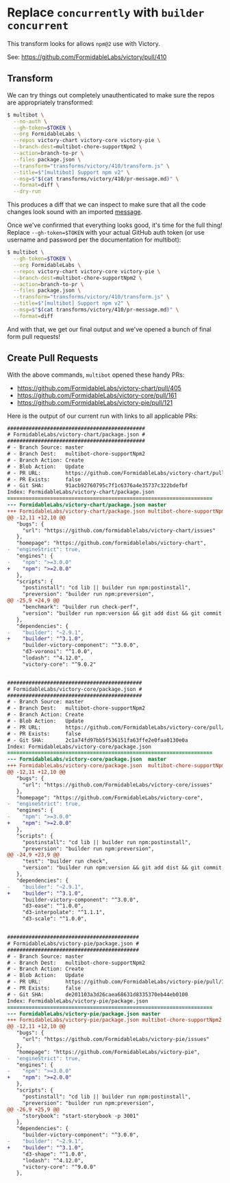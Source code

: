 Replace `concurrently` with `builder concurrent`
================================================

This transform looks for allows `npm@2` use with Victory.

See: https://github.com/FormidableLabs/victory/pull/410

## Transform

We can try things out completely unauthenticated to make sure the repos are
appropriately transformed:

```sh
$ multibot \
  --no-auth \
  --gh-token=$TOKEN \
  --org FormidableLabs \
  --repos victory-chart victory-core victory-pie \
  --branch-dest=multibot-chore-supportNpm2 \
  --action=branch-to-pr \
  --files package.json \
  --transform="transforms/victory/410/transform.js" \
  --title=$"[multibot] Support npm v2" \
  --msg=$"$(cat transforms/victory/410/pr-message.md)" \
  --format=diff \
  --dry-run
```

This produces a diff that we can inspect to make sure that all the code changes
look sound with an imported [message](./pr-message.md).

Once we've confirmed that everything looks good, it's time for the full thing!
Replace `--gh-token=$TOKEN` with your actual GitHub auth token (or use username
and password per the documentation for multibot):

```sh
$ multibot \
  --gh-token=$TOKEN \
  --org FormidableLabs \
  --repos victory-chart victory-core victory-pie \
  --branch-dest=multibot-chore-supportNpm2 \
  --action=branch-to-pr \
  --files package.json \
  --transform="transforms/victory/410/transform.js" \
  --title=$"[multibot] Support npm v2" \
  --msg=$"$(cat transforms/victory/410/pr-message.md)" \
  --format=diff
```

And with that, we get our final output and we've opened a bunch of final form
pull requests!

## Create Pull Requests

With the above commands, `multibot` opened these handy PRs:

* https://github.com/FormidableLabs/victory-chart/pull/405
* https://github.com/FormidableLabs/victory-core/pull/161
* https://github.com/FormidableLabs/victory-pie/pull/121

Here is the output of our current run with links to all applicable PRs:

```diff
#############################################
# FormidableLabs/victory-chart/package.json #
#############################################
# - Branch Source: master
# - Branch Dest:   multibot-chore-supportNpm2
# - Branch Action: Create
# - Blob Action:   Update
# - PR URL:        https://github.com/FormidableLabs/victory-chart/pull/405
# - PR Exists:     false
# - Git SHA:       91acb92760795c7f1c6376a4e35737c322bdefbf
Index: FormidableLabs/victory-chart/package.json
===================================================================
--- FormidableLabs/victory-chart/package.json master
+++ FormidableLabs/victory-chart/package.json multibot-chore-supportNpm2
@@ -12,11 +12,10 @@
   "bugs": {
     "url": "https://github.com/formidablelabs/victory-chart/issues"
   },
   "homepage": "https://github.com/formidablelabs/victory-chart",
-  "engineStrict": true,
   "engines": {
-    "npm": ">=3.0.0"
+    "npm": ">=2.0.0"
   },
   "scripts": {
     "postinstall": "cd lib || builder run npm:postinstall",
     "preversion": "builder run npm:preversion",
@@ -25,9 +24,9 @@
     "benchmark": "builder run check-perf",
     "version": "builder run npm:version && git add dist && git commit -m \"Commit 'dist/' for publishing\""
   },
   "dependencies": {
-    "builder": "~2.9.1",
+    "builder": "^3.1.0",
     "builder-victory-component": "^3.0.0",
     "d3-voronoi": "^1.0.0",
     "lodash": "^4.12.0",
     "victory-core": "^9.0.2"


############################################
# FormidableLabs/victory-core/package.json #
############################################
# - Branch Source: master
# - Branch Dest:   multibot-chore-supportNpm2
# - Branch Action: Create
# - Blob Action:   Update
# - PR URL:        https://github.com/FormidableLabs/victory-core/pull/161
# - PR Exists:     false
# - Git SHA:       2c1a74fd97bb5f536151fa63ffe2e0faa0130e0a
Index: FormidableLabs/victory-core/package.json
===================================================================
--- FormidableLabs/victory-core/package.json  master
+++ FormidableLabs/victory-core/package.json  multibot-chore-supportNpm2
@@ -12,11 +12,10 @@
   "bugs": {
     "url": "https://github.com/FormidableLabs/victory-core/issues"
   },
   "homepage": "https://github.com/FormidableLabs/victory-core",
-  "engineStrict": true,
   "engines": {
-    "npm": ">=3.0.0"
+    "npm": ">=2.0.0"
   },
   "scripts": {
     "postinstall": "cd lib || builder run npm:postinstall",
     "preversion": "builder run npm:preversion",
@@ -24,9 +23,9 @@
     "test": "builder run check",
     "version": "builder run npm:version && git add dist && git commit -m \"Commit 'dist/' for publishing\""
   },
   "dependencies": {
-    "builder": "~2.9.1",
+    "builder": "^3.1.0",
     "builder-victory-component": "^3.0.0",
     "d3-ease": "^1.0.0",
     "d3-interpolate": "^1.1.1",
     "d3-scale": "^1.0.0",


###########################################
# FormidableLabs/victory-pie/package.json #
###########################################
# - Branch Source: master
# - Branch Dest:   multibot-chore-supportNpm2
# - Branch Action: Create
# - Blob Action:   Update
# - PR URL:        https://github.com/FormidableLabs/victory-pie/pull/121
# - PR Exists:     false
# - Git SHA:       de201103a3d26caea68631d8335370eb44eb0100
Index: FormidableLabs/victory-pie/package.json
===================================================================
--- FormidableLabs/victory-pie/package.json master
+++ FormidableLabs/victory-pie/package.json multibot-chore-supportNpm2
@@ -12,11 +12,10 @@
   "bugs": {
     "url": "https://github.com/FormidableLabs/victory-pie/issues"
   },
   "homepage": "https://github.com/FormidableLabs/victory-pie",
-  "engineStrict": true,
   "engines": {
-    "npm": ">=3.0.0"
+    "npm": ">=2.0.0"
   },
   "scripts": {
     "postinstall": "cd lib || builder run npm:postinstall",
     "preversion": "builder run npm:preversion",
@@ -26,9 +25,9 @@
     "storybook": "start-storybook -p 3001"
   },
   "dependencies": {
     "builder-victory-component": "^3.0.0",
-    "builder": "~2.9.1",
+    "builder": "^3.1.0",
     "d3-shape": "^1.0.0",
     "lodash": "^4.12.0",
     "victory-core": "^9.0.0"
   },
```
